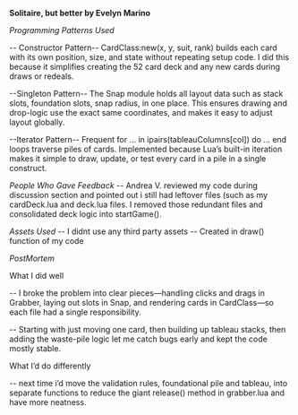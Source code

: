 **Solitaire, but better by Evelyn Marino**

*Programming Patterns Used*

-- Constructor Pattern-- 
CardClass:new(x, y, suit, rank) builds each card with its own position, size, and state without repeating setup code. I did this because it simplifies creating the 52 card deck and any new cards during draws or redeals.

--Singleton Pattern--
The Snap module holds all layout data such as stack slots, foundation slots, snap radius, in one place.
This ensures drawing and drop-logic use the exact same coordinates, and makes it easy to adjust layout globally.

--Iterator Pattern--
Frequent for … in ipairs(tableauColumns[col]) do … end loops traverse piles of cards. Implemented because Lua’s built-in iteration makes it simple to draw, update, or test every card in a pile in a single construct.

*People Who Gave Feedback*
-- Andrea V. reviewed my code during discussion section and pointed out i still had leftover files (such as my cardDeck.lua and deck.lua files. I removed those redundant files and consolidated deck logic into startGame(). 


*Assets Used*
-- I didnt use any third party assets
-- Created in draw() function of my code

*PostMortem* 

What I did well

-- I broke the problem into clear pieces—handling clicks and drags in Grabber, laying out slots in Snap, and rendering cards in CardClass—so each file had a single responsibility. 

-- Starting with just moving one card, then building up tableau stacks, then adding the waste-pile logic let me catch bugs early and kept the code mostly stable.

What I’d do differently

-- next time i’d move the validation rules, foundational pile and tableau, into separate functions to reduce the giant release() method in grabber.lua and have more neatness. 
